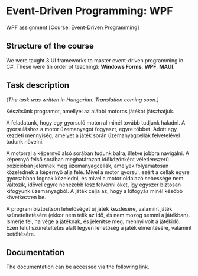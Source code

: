 # Event-Driven Programming: WPF

WPF assignment [Course: Event-Driven Programming]

## Structure of the course

We were taught 3 UI frameworks to master event-driven programming in C#. These were (in order of teaching): **Windows Forms**, **WPF**, **MAUI**.

## Task description
_(The task was written in Hungarian. Translation coming soon.)_

Készítsünk programot, amellyel az alábbi motoros játékot játszhatjuk.

A feladatunk, hogy egy gyorsuló motorral minél tovább tudjunk haladni. A gyorsuláshoz a motor üzemanyagot fogyaszt, egyre többet. Adott egy kezdeti
mennyiség, amelyet a játék során üzemanyagcellák felvételével tudunk növelni. 

A motorral a képernyő alsó sorában tudunk balra, illetve jobbra navigálni. A képernyő felső sorában meghatározott időközönként véletlenszerű pozícióban jelennek meg üzemanyagcellák, amelyek folyamatosan közelednek a képernyő alja felé. Mivel a motor gyorsul, ezért a cellák egyre gyorsabban fognak közeledni, és mivel a motor oldalazó sebessége nem változik, idővel egyre nehezebb lesz felvenni őket, így egyszer biztosan kifogyunk üzemanyagból. A játék célja az, hogy a kifogyás minél később következzen be.

A program biztosítson lehetőséget új játék kezdésére, valamint játék szüneteltetésére (ekkor nem telik az idő, és nem mozog semmi a játékban). Ismerje fel, ha vége a játéknak, és jelenítse meg, mennyi volt a játékidő. Ezen felül szüneteltetés alatt legyen lehetőség a játék elmentésére, valamint betöltésére.

## Documentation

The documentation can be accessed via the following [link](https://github.com/kbnim/elte-fi-edp-winforms/blob/main/RaceBike.Docs/eva_bead02_ap3558.pdf).
